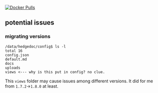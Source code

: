 [![Docker Pulls](https://img.shields.io/docker/pulls/andrewzah/hedgedoc)](https://hub.docker.com/r/andrewzah/hedgedoc)

## potential issues
### migrating versions
```
/data/hedgedoc/config$ ls -l
total 16
config.json
default.md
docs
uploads
views <--- why is this put in config? no clue.
```

This `views` folder may cause issues among different versions.
It did for me from `1.7.2`->`1.8.0` at least.
